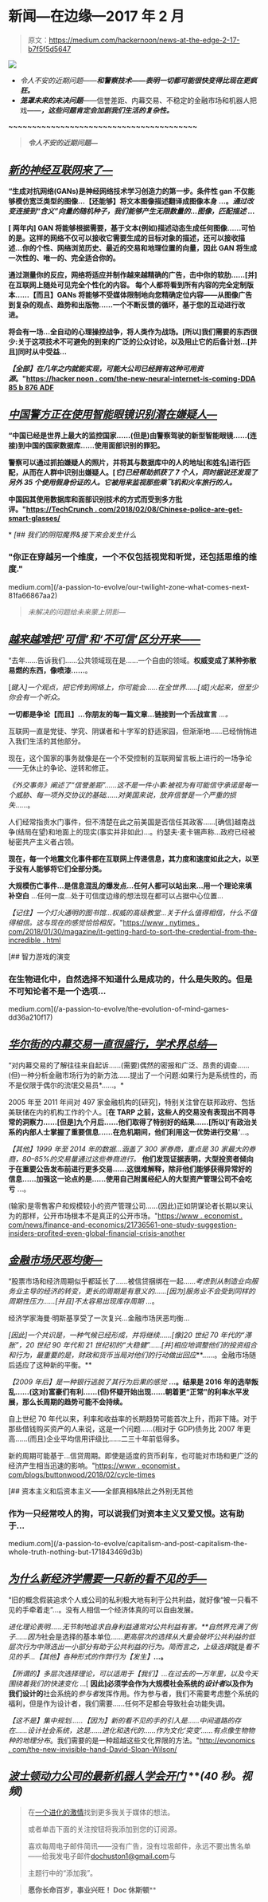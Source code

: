 # 新闻—在边缘—2017 年 2 月

> 原文：<https://medium.com/hackernoon/news-at-the-edge-2-17-b7f5f5d5647>

![](img/9b70e9440e6e9490a4c4408acf112f38.png)

*   *令人不安的近期问题——*****和警察技术***——表明一切都可能很快变得比现在更疯狂。***
*   ***笼罩未来的未决问题***——信誉差距、内幕交易、不稳定的金融市场和机器人把戏——***，这些问题肯定会加剧我们生活的复杂性。***

**~~~~~~~~~~~~~~~~~~~~~~~~~~~~~~~~~~~~~~~~**

> ***令人不安的近期问题—***

## **[***新的神经互联网来了—***](https://hackernoon.com/the-new-neural-internet-is-coming-dda85b876adf)**

**“生成对抗网络(GANs)是神经网络技术学习创造力的第一步。**条件性 gan 不仅能够模仿宽泛类型的图像…【还能够】将文本图像描述翻译成图像本身** …。*通过改变连接到“含义”向量的随机种子，我们能够产生无限数量的…图像，匹配描述* …**

**[ **两年内] GAN 将能够根据需要，基于文本(例如)描述动态生成任何图像**……可怕的是。这样的网络不仅可以接收它需要生成的目标对象的描述，还可以接收描述…你的个性、网络浏览历史、最近的交易和地理位置的向量，因此 GAN 将生成一次性的、唯一的、完全适合你的。**

**通过测量你的反应，网络将适应并制作越来越精确的广告，击中你的软肋……[并]在互联网上随处可见完全个性化的内容。 **每个人都将看到所有内容的完全定制版本……【而且】GANs 将能够不受媒体限制地向您精确定位内容——从图像广告到复杂的观点、趋势和出版物……一个不断反馈的循环，基于您的互动进行改进。****

**将会有一场…全自动的心理操控战争，将人类作为战场。[所以]我们需要的东西很少:关于这项技术不可避免的到来的广泛的公众讨论，以及阻止它的后备计划…[并且]同时从中受益…**

***【全部】在几年之内就能实现，可能大公司已经拥有这种可用资源*。"[https://hacker noon . com/the-new-neural-internet-is-coming-DDA 85 b 876 ADF](https://hackernoon.com/the-new-neural-internet-is-coming-dda85b876adf)**

## **[***中国警方正在使用智能眼镜识别潜在嫌疑人—***](https://techcrunch.com/2018/02/08/chinese-police-are-getting-smart-glasses/)**

**“中国已经是世界上最大的监控国家……(但是)由警察驾驶的新型智能眼镜……(连接)到中国的国家数据库……使用面部识别的罪犯。**

**警察可以通过抓拍嫌疑人的照片，并将其与数据库中的人的地址[和姓名]进行匹配，从而在人群中识别出嫌疑人。[*它]已经帮助抓获了 7 个人，同时据说还发现了另外 35 个使用假身份证的人。它被用来监视那些乘飞机和火车旅行的人。***

**中国因其使用数据库和面部识别技术的方式而受到多方批评。"[https://TechCrunch . com/2018/02/08/Chinese-police-are-get-smart-glasses/](https://techcrunch.com/2018/02/08/chinese-police-are-getting-smart-glasses/)**

**[](/a-passion-to-evolve/our-twilight-zone-what-comes-next-81fa66867aa2) [## 我们的阴阳魔界&接下来会发生什么*

### "你正在穿越另一个维度，一个不仅包括视觉和听觉，还包括思维的维度."

medium.com](/a-passion-to-evolve/our-twilight-zone-what-comes-next-81fa66867aa2) 

> *未解决的问题给未来蒙上阴影—*

## [***越来越难把‘可信’和‘不可信’区分开来——***](https://www.nytimes.com/2018/01/30/magazine/it-getting-harder-to-sort-the-credible-from-the-incredible.html)

“去年……告诉我们……公共领域现在是……一个自由的领域。**权威变成了某种弥散易燃的东西，像喷漆……**。

[*键入]一个观点，把它传到网络上，你可能会……在全世界……[或]火起来，但至少你会有一个听众。*

**一切都是争论【而且】…你朋友的每一篇文章…链接到一个舌战宣言** *…。*

互联网一直是党徒、学究、阴谋者和十字军的舒适家园，但渐渐地……已经悄悄进入我们生活的其他部分。

现在，这个国家的事务就像是在一个不受控制的互联网留言板上进行的一场争论——无休止的争论、逆转和修正。

*《外交事务》阐述了“信誉差距”……这不是一件小事:被视为有可能信守承诺是每一个威胁、每一项外交协议的基础……对美国来说，放弃信誉是一个严重的损失*……。

人们经常指责水门事件，但不清楚在此之前美国是否信任其政客……[确信]越南战争(结局在望)和地面上的现实(事实并非如此)…。约瑟夫·麦卡锡声称…政府已经被秘密共产主义者占领。

**现在，每一个地震文化事件都在互联网上传递信息，其力度和速度如此之大，以至于没有人能够将它们全部分类。**

**大规模伤亡事件…是信息混乱的爆发点…任何人都可以站出来…用一个理论来填补空白** …任何一度…处于可信度边缘的想法现在都可以占据中心位置…

*【记住】一个灯火通明的图书馆…权威的高级教堂…关于什么值得相信，什么不值得相信。这与现在的感觉恰恰相反。*"[https://www . nytimes . com/2018/01/30/magazine/it-getting-hard-to-sort-the-credential-from-the-incredible . html](https://www.nytimes.com/2018/01/30/magazine/it-getting-harder-to-sort-the-credible-from-the-incredible.html)

[](/a-passion-to-evolve/the-evolution-of-mind-games-dd36a210f17) [## 智力游戏的演变

### 在生物进化中，自然选择不知道什么是成功的，什么是失败的。但是不可知论者不是一个选项…

medium.com](/a-passion-to-evolve/the-evolution-of-mind-games-dd36a210f17) 

## [***华尔街的内幕交易一直很盛行，学术界总结—***](https://www.economist.com/news/finance-and-economics/21736561-one-study-suggests-insiders-profited-even-global-financial-crisis-another)

“对内幕交易的了解往往来自起诉……(需要)偶然的密报和广泛、昂贵的调查……(但)一种分析金融市场行为的新方法……提出了一个问题:如果行为是系统性的，而不是仅限于偶尔的流氓交易员*……。*

2005 年至 2011 年间对 497 家金融机构的[研究]，特别关注曾在联邦政府、包括美联储在内的机构工作的个人。[**在 TARP 之前，这些人的交易没有表现出不同寻常的洞察力……[但是]九个月后……他们取得了特别好的结果……[所以]‘有政治关系的内部人士掌握了重要信息……在危机期间，他们利用这一优势进行交易’**…。

*【其他】1999 年至 2014 年的数据…涵盖了 300 家券商，重点是 30 家最大的券商，80–85%的交易量通过这些券商进行。* **他们发现证据表明，大型投资者倾向于在重要公告发布前进行更多交易……这很难解释，除非他们能够获得异常好的信息……加强这一论点的是……使用自己附属经纪人的大型资产管理公司不会吃亏** …。

(输家)是零售客户和规模较小的资产管理公司……(因此)正如阴谋论者长期以来认为的那样，公开市场根本不是真正的公开市场。"[https://www . economist . com/news/finance-and-economics/21736561-one-study-suggestion-insiders-profited-even-global-financial-crisis-another](https://www.economist.com/news/finance-and-economics/21736561-one-study-suggests-insiders-profited-even-global-financial-crisis-another)

## [***金融市场厌恶均衡—***](https://www.economist.com/blogs/buttonwood/2018/02/cycle-times)

“股票市场和经济周期似乎都延长了……被信贷捆绑在一起……*考虑到从制造业向服务业主导的经济的转变，更长的周期是有意义的……[因为]服务业不会受到同样的周期性压力……[并且]不太容易出现库存周期* …。

经济学家海曼·明斯基享受了一次复兴…金融市场厌恶均衡…

*[因此]一个共识是，一种气候已经形成，并将继续……[像]20 世纪 70 年代的“滞胀”，20 世纪 90 年代和 21 世纪初的“大稳健”……[并]相应地调整他们的投资组合和行为，最重要的是，财政和货币当局对他们的行动做出回应***……。金融市场随后适应了这种新的平衡。**

*【2009 年后】是一种银行逃脱了其行为后果的感觉* **…。结果是 2016 年的选举叛乱……(这对)富豪们有利……(但)怀疑开始出现……朝着更“正常”的利率水平发展，那么长周期的趋势可能不会持续。**

自上世纪 70 年代以来，利率和收益率的长期趋势可能首次上升，而非下降。对于那些借钱购买资产的人来说，这是一个问题……(相对于 GDP)债务比 2007 年更高……(而且)企业平均信用评级比……二三十年前低得多。

新的周期可能基于…信贷周期。即使是适度的货币刹车，也可能对市场和更广泛的经济产生相当迅速的影响。"[https://www . economist . com/blogs/buttonwood/2018/02/cycle-times](https://www.economist.com/blogs/buttonwood/2018/02/cycle-times)

[](/a-passion-to-evolve/capitalism-and-post-capitalism-the-whole-truth-nothing-but-171843469d3b) [## 资本主义和后资本主义——全部真相&除此之外别无其他

### 作为一只经常咬人的狗，可以说我们对资本主义又爱又恨。这有助于…

medium.com](/a-passion-to-evolve/capitalism-and-post-capitalism-the-whole-truth-nothing-but-171843469d3b) 

## [***为什么新经济学需要一只新的看不见的手—***](http://evonomics.com/the-new-invisible-hand-david-sloan-wilson/)

“旧的概念假装追求个人或公司的私利极大地有利于公共利益，就好像“被一只看不见的手牵着走”…。没有人相信一个经济体真的可以自由发展。

*进化理论表明……无节制地追求自身利益通常对公共利益有害。**自然界充满了例子……因为*社会是选择的基本单位……*更高层次的选择从大量会破坏公共利益的低层次行为中筛选出一小部分有助于公共利益的行为。简而言之，上级选择*就是*看不见的手…【其他】各种形式的作弊行为【发生】***…。**

*【所谓的】多层次选择理论，可以适用于【我们】…在过去的一万年里，以及今天围绕着我们的快速变化* …[ **因此]必须学会作为大规模社会系统的*设计者*以及作为我们设计的**社会系统的*参与者*发挥作用。作为参与者，我们不需要考虑整个系统的福利，但是作为设计者，我们需要……任何不足都会导致社会功能失调。

*【这不是】集中规划……【因为】新的看不见的手的引入是……中间道路的存在……设计社会系统，这是……进化和迭代的……作为文化‘突变’……有点像生物物种的地理分布*。我们需要的是一种超越这些文化界限的方法。"[http://evonomics . com/the-new-invisible-hand-David-Sloan-Wilson/](http://evonomics.com/the-new-invisible-hand-david-sloan-wilson/)

## [***波士顿动力公司的最新机器人学会开门***](https://www.youtube.com/watch?time_continue=17&v=fUyU3lKzoio) ***(40 秒。*视频)**

> 在[一个进化的激情](http://www.medium.com/a-passion-to-evolve)找到更多我关于媒体的想法。
> 
> 或者单击下面的关注按钮将我添加到您的订阅源。
> 
> 喜欢每周电子邮件简讯——没有广告，没有垃圾邮件，永远不要出售名单——给我发电子邮件[dochuston1@gmail.com](mailto:dochuston1@gmail.com)与
> 
> 主题行中的“添加我”。

> **愿你长命百岁，事业兴旺！
> Doc 休斯顿****